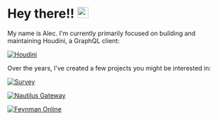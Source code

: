 # Hey there!! <img src="https://media.giphy.com/media/hvRJCLFzcasrR4ia7z/giphy.gif" width="25px"> 

My name is Alec. I'm currently primarily focused on building and maintaining Houdini, a GraphQL client:

[![Houdini](https://github-readme-stats.vercel.app/api/pin/?username=houdinigraphql&repo=houdini&theme=dark)](https://github.com/houdinigraphql/houdini)

Over the years, I've created a few projects you might be interested in:

[![Survey](https://github-readme-stats.vercel.app/api/pin/?username=AlecAivazis&repo=survey&theme=dark)](https://github.com/AlecAivazis/survey)

[![Nautilus Gateway](https://github-readme-stats.vercel.app/api/pin/?username=nautilus&repo=gateway&theme=dark)](https://github.com/nautilus/gateway)

[![Feynman Online](https://github-readme-stats.vercel.app/api/pin/?username=AlecAivazis&repo=feynman&theme=dark)](https://github.com/AlecAivazis/feynman)

